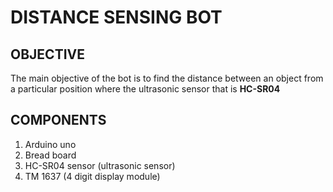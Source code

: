 # DISTANCE SENSING BOT

## OBJECTIVE
  
   The main objective of the bot is to find the distance between an object from a particular position where the ultrasonic sensor that is **HC-SR04**
   
## COMPONENTS

1. Arduino uno
2. Bread board
3. HC-SR04 sensor (ultrasonic sensor)
4. TM 1637       (4 digit display module)
